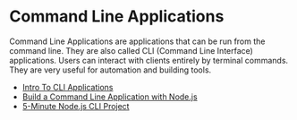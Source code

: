# Command Line Applications

Command Line Applications are applications that can be run from the command line. They are also called CLI (Command Line Interface) applications. Users can interact with clients entirely by terminal commands. They are very useful for automation and building tools.

- [Intro To CLI Applications](https://learn.co/lessons/intro-to-cli-applications)
- [Build a Command Line Application with Node.js](https://developer.okta.com/blog/2019/06/18/command-line-app-with-nodejs)
- [ 5-Minute Node.js CLI Project](https://www.youtube.com/watch?v=_oHByo8tiEY)